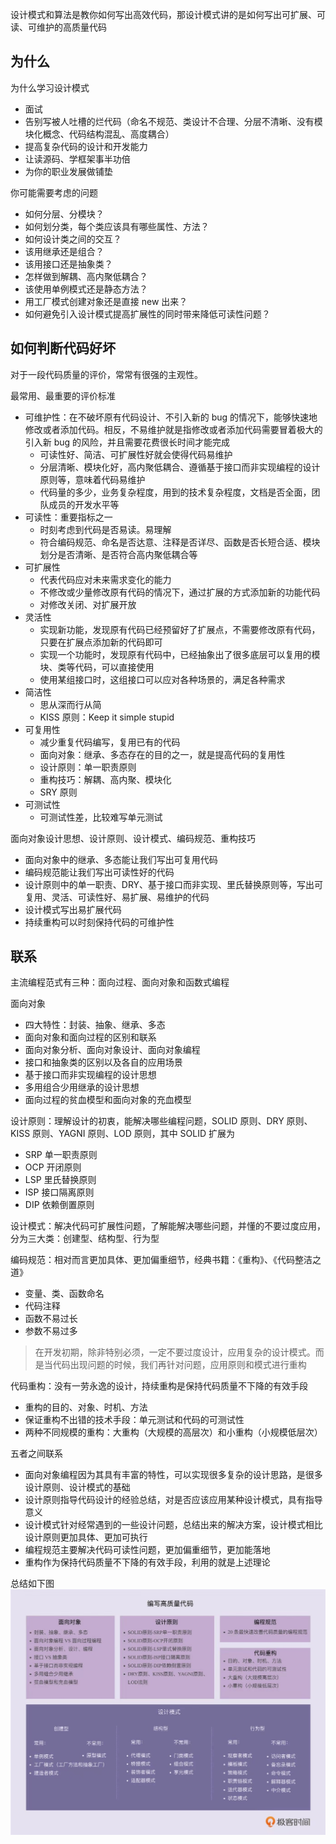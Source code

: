 设计模式和算法是教你如何写出高效代码，那设计模式讲的是如何写出可扩展、可读、可维护的高质量代码

## 为什么
为什么学习设计模式
* 面试
* 告别写被人吐槽的烂代码（命名不规范、类设计不合理、分层不清晰、没有模块化概念、代码结构混乱、高度耦合）
* 提高复杂代码的设计和开发能力
* 让读源码、学框架事半功倍
* 为你的职业发展做铺垫

你可能需要考虑的问题
* 如何分层、分模块？
* 如何划分类，每个类应该具有哪些属性、方法？
* 如何设计类之间的交互？
* 该用继承还是组合？
* 该用接口还是抽象类？
* 怎样做到解耦、高内聚低耦合？
* 该使用单例模式还是静态方法？
* 用工厂模式创建对象还是直接 new 出来？
* 如何避免引入设计模式提高扩展性的同时带来降低可读性问题？

## 如何判断代码好坏
对于一段代码质量的评价，常常有很强的主观性。

最常用、最重要的评价标准
* 可维护性：在不破坏原有代码设计、不引入新的 bug 的情况下，能够快速地修改或者添加代码。相反，不易维护就是指修改或者添加代码需要冒着极大的引入新 bug 的风险，并且需要花费很长时间才能完成
  * 可读性好、简洁、可扩展性好就会使得代码易维护
  * 分层清晰、模块化好，高内聚低耦合、遵循基于接口而非实现编程的设计原则等，意味着代码易维护
  * 代码量的多少，业务复杂程度，用到的技术复杂程度，文档是否全面，团队成员的开发水平等
* 可读性：重要指标之一
  * 时刻考虑到代码是否易读。易理解
  * 符合编码规范、命名是否达意、注释是否详尽、函数是否长短合适、模块划分是否清晰、是否符合高内聚低耦合等
* 可扩展性
  * 代表代码应对未来需求变化的能力
  * 不修改或少量修改原有代码的情况下，通过扩展的方式添加新的功能代码
  * 对修改关闭、对扩展开放
* 灵活性
  * 实现新功能，发现原有代码已经预留好了扩展点，不需要修改原有代码，只要在扩展点添加新的代码即可
  * 实现一个功能时，发现原有代码中，已经抽象出了很多底层可以复用的模块、类等代码，可以直接使用
  * 使用某组接口时，这组接口可以应对各种场景的，满足各种需求
* 简洁性
  * 思从深而行从简
  * KISS 原则：Keep it simple stupid
* 可复用性
  * 减少重复代码编写，复用已有的代码
  * 面向对象：继承、多态存在的目的之一，就是提高代码的复用性
  * 设计原则：单一职责原则
  * 重构技巧：解耦、高内聚、模块化
  * SRY 原则
* 可测试性
  * 可测试性差，比较难写单元测试

面向对象设计思想、设计原则、设计模式、编码规范、重构技巧
* 面向对象中的继承、多态能让我们写出可复用代码
* 编码规范能让我们写出可读性好的代码
* 设计原则中的单一职责、DRY、基于接口而非实现、里氏替换原则等，写出可复用、灵活、可读性好、易扩展、易维护的代码
* 设计模式写出易扩展代码
* 持续重构可以时刻保持代码的可维护性

## 联系
主流编程范式有三种：面向过程、面向对象和函数式编程

面向对象
* 四大特性：封装、抽象、继承、多态
* 面向对象和面向过程的区别和联系
* 面向对象分析、面向对象设计、面向对象编程
* 接口和抽象类的区别以及各自的应用场景
* 基于接口而非实现编程的设计思想
* 多用组合少用继承的设计思想
* 面向过程的贫血模型和面向对象的充血模型

设计原则：理解设计的初衷，能解决哪些编程问题，SOLID 原则、DRY 原则、KISS 原则、YAGNI 原则、LOD 原则，其中 SOLID 扩展为
* SRP 单一职责原则
* OCP 开闭原则
* LSP 里氏替换原则
* ISP 接口隔离原则
* DIP 依赖倒置原则

设计模式：解决代码可扩展性问题，了解能解决哪些问题，并懂的不要过度应用，分为三大类：创建型、结构型、行为型

编码规范：相对而言更加具体、更加偏重细节，经典书籍：《重构》、《代码整洁之道》
* 变量、类、函数命名
* 代码注释
* 函数不易过长
* 参数不易过多

> 在开发初期，除非特别必须，一定不要过度设计，应用复杂的设计模式。而是当代码出现问题的时候，我们再针对问题，应用原则和模式进行重构

代码重构：没有一劳永逸的设计，持续重构是保持代码质量不下降的有效手段
* 重构的目的、对象、时机、方法
* 保证重构不出错的技术手段：单元测试和代码的可测试性
* 两种不同规模的重构：大重构（大规模的高层次）和小重构（小规模低层次）

五者之间联系
* 面向对象编程因为其具有丰富的特性，可以实现很多复杂的设计思路，是很多设计原则、设计模式的基础
* 设计原则指导代码设计的经验总结，对是否应该应用某种设计模式，具有指导意义
* 设计模式针对经常遇到的一些设计问题，总结出来的解决方案，设计模式相比设计原则更加具体、更加可执行
* 编程规范主要解决代码可读性问题，更加偏重细节，更加能落地
* 重构作为保持代码质量不下降的有效手段，利用的就是上述理论

总结如下图
![设计思想](./imgs/design-pattern.jpeg)